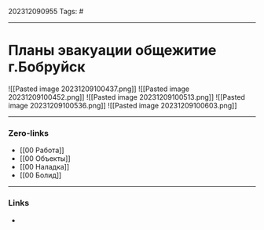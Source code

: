 202312090955
Tags: #

---
# Планы эвакуации общежитие г.Бобруйск

![[Pasted image 20231209100437.png]]
![[Pasted image 20231209100452.png]]
![[Pasted image 20231209100513.png]]
![[Pasted image 20231209100536.png]]
![[Pasted image 20231209100603.png]]


---
### Zero-links

- [[00 Работа]]
- [[00 Объекты]]
- [[00 Наладка]]
- [[00 Болид]] 

---
### Links

-